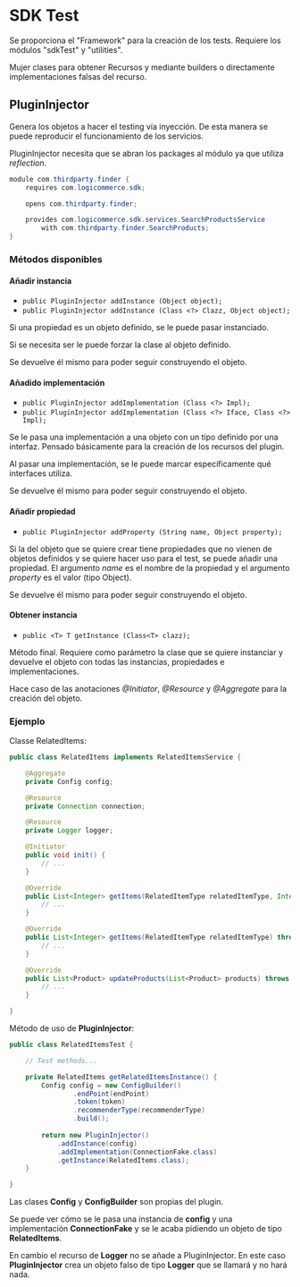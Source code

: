 # SDK Test

Se proporciona el "Framework" para la creación de los tests. Requiere los módulos "sdkTest" y "utilities".

Mujer clases para obtener Recursos y mediante builders o directamente implementaciones falsas del recurso.

## PluginInjector

Genera los objetos a hacer el testing vía inyección. De esta manera se puede reproducir el funcionamiento de los servicios.

PluginInjector necesita que se abran los packages al módulo ya que utiliza *reflection*.

```java
module com.thirdparty.finder {
    requires com.logicommerce.sdk;

    opens com.thirdparty.finder;

    provides com.logicommerce.sdk.services.SearchProductsService
        with com.thirdparty.finder.SearchProducts;
}
```

### Métodos disponibles

#### Añadir instancia

- `public PluginInjector addInstance (Object object);`
- `public PluginInjector addInstance (Class <?> Clazz, Object object);`

Si una propiedad es un objeto definido, se le puede pasar instanciado.

Si se necesita ser le puede forzar la clase al objeto definido.

Se devuelve él mismo para poder seguir construyendo el objeto.

#### Añadido implementación

- `public PluginInjector addImplementation (Class <?> Impl);`
- `public PluginInjector addImplementation (Class <?> Iface, Class <?> Impl);`

Se le pasa una implementación a una objeto con un tipo definido por una interfaz. Pensado básicamente para la creación de los recursos del plugin.

Al pasar una implementación, se le puede marcar específicamente qué interfaces utiliza.

Se devuelve él mismo para poder seguir construyendo el objeto.

#### Añadir propiedad

- `public PluginInjector addProperty (String name, Object property);`

Si la del objeto que se quiere crear tiene propiedades que no vienen de objetos definidos y se quiere hacer uso para el test, se puede añadir una propiedad. El argumento *name* es el nombre de la propiedad y el argumento *property* es el valor (tipo Object).

Se devuelve él mismo para poder seguir construyendo el objeto.

#### Obtener instancia

- `public <T> T getInstance (Class<T> clazz);`

Método final. Requiere como parámetro la clase que se quiere instanciar y devuelve el objeto con todas las instancias, propiedades e implementaciones.

Hace caso de las anotaciones *@Initiator*, *@Resource* y *@Aggregate* para la creación del objeto.

### Ejemplo

Classe RelatedItems:

```java
public class RelatedItems implements RelatedItemsService {

    @Aggregate
    private Config config;

    @Resource
    private Connection connection;

    @Resource
    private Logger logger;

    @Initiator
    public void init() {
        // ...
    }

    @Override
    public List<Integer> getItems(RelatedItemType relatedItemType, Integer id) throws PluginServiceException {
        // ...
    }

    @Override
    public List<Integer> getItems(RelatedItemType relatedItemType) throws PluginServiceException {
        // ...
    }

    @Override
    public List<Product> updateProducts(List<Product> products) throws PluginServiceException {
        // ...
    }

}
```

Método de uso de **PluginInjector**:

```java
public class RelatedItemsTest {

    // Test methods...

    private RelatedItems getRelatedItemsInstance() {
        Config config = new ConfigBuilder()
                .endPoint(endPoint)
                .token(token)
                .recommenderType(recommenderType)
                .build();
    
        return new PluginInjector()
            .addInstance(config)
            .addImplementation(ConnectionFake.class)
            .getInstance(RelatedItems.class);
    }

}
```

Las clases **Config** y **ConfigBuilder** son propias del plugin.

Se puede ver cómo se le pasa una instancia de **config** y una implementación **ConnectionFake** y se le acaba pidiendo un objeto de tipo **RelatedItems**.

En cambio el recurso de **Logger** no se añade a PluginInjector. En este caso **PluginInjector** crea un objeto falso de tipo **Logger** que se llamará y no hará nada.

